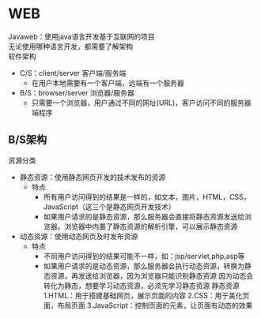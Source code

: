 # WEB
Javaweb：使用java语言开发基于互联网的项目  
无论使用哪种语言开发，都需要了解架构  
软件架构
  * C/S：client/server 客户端/服务端
    * 在用户本地需要有一个客户端，远端有一个服务器
  * B/S：browser/server 浏览器/服务器
    * 只需要一个浏览器，用户通过不同的网址(URL)，客户访问不同的服务器端程序

## B/S架构
资源分类
  * 静态资源：使用静态网页开发的技术发布的资源
    * 特点
      * 所有用户访问得到的结果是一样的，如文本，图片，HTML，CSS，JavaScript（这三个是静态网页开发技术）
      * 如果用户请求的是静态资源，那么服务器会直接将静态资源发送给浏览器。浏览器中内置了静态资源的解析引擎，可以展示静态资源
  * 动态资源：使用动态网页及时发布资源
    * 特点
      * 不同用户访问得到的结果可能不一样，如：jsp/servlet,php,asp等
      * 如果用户请求的是动态资源，那么服务器会执行动态资源，转换为静态资源，再发送给浏览器，因为浏览器只能识别静态资源
因为动态会转化为静态，想要学习动态资源，必须先学习静态资源
静态资源  
1.HTML：用于搭建基础网页，展示页面的内容
2.CSS：用于美化页面，布局页面
3.JavaScript：控制页面的元素，让页面有动态的效果
